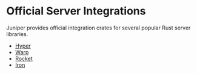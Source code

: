 # Official Server Integrations

Juniper provides official integration crates for several popular Rust server
libraries.

- [Hyper](./hyper.md)
- [Warp](./warp.md)
- [Rocket](./rocket.md)
- [Iron](./iron.md)
